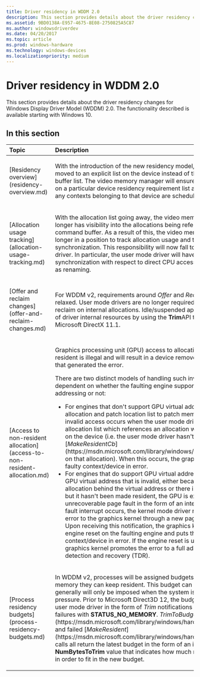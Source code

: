 ```yaml
---
title: Driver residency in WDDM 2.0
description: This section provides details about the driver residency changes for Windows Display Driver Model (WDDM) 2.0. The functionality described is available starting with Windows 10.
ms.assetid: 9BD0138A-E957-4675-8E08-2750825A5C87
ms.author: windowsdriverdev
ms.date: 04/20/2017
ms.topic: article
ms.prod: windows-hardware
ms.technology: windows-devices
ms.localizationpriority: medium
---
```


# Driver residency in WDDM 2.0


This section provides details about the driver residency changes for Windows Display Driver Model (WDDM) 2.0. The functionality described is available starting with Windows 10.

## <span id="in_this_section"></span>In this section


<table>
<colgroup>
<col width="50%" />
<col width="50%" />
</colgroup>
<thead>
<tr class="header">
<th align="left">Topic</th>
<th align="left">Description</th>
</tr>
</thead>
<tbody>
<tr class="odd">
<td align="left"><p>[Residency overview](residency-overview.md)</p></td>
<td align="left"><p>With the introduction of the new residency model, residency is being moved to an explicit list on the device instead of the per-command buffer list. The video memory manager will ensure that all allocations on a particular device residency requirement list are resident before any contexts belonging to that device are scheduled for execution.</p></td>
</tr>
<tr class="even">
<td align="left"><p>[Allocation usage tracking](allocation-usage-tracking.md)</p></td>
<td align="left"><p>With the allocation list going away, the video memory manager no longer has visibility into the allocations being referenced in a particular command buffer. As a result of this, the video memory manager is no longer in a position to track allocation usage and to handle related synchronization. This responsibility will now fall to the user mode driver. In particular, the user mode driver will have to handle the synchronization with respect to direct CPU access to allocation as well as renaming.</p></td>
</tr>
<tr class="odd">
<td align="left"><p>[Offer and reclaim changes](offer-and-reclaim-changes.md)</p></td>
<td align="left"><p>For WDDM v2, requirements around <em>Offer</em> and <em>Reclaim</em> are being relaxed. User mode drivers are no longer required to use offer and reclaim on internal allocations. Idle/suspended applications will get rid of driver internal resources by using the <strong>Trim</strong>API that was introduced in Microsoft DirectX 11.1.</p></td>
</tr>
<tr class="even">
<td align="left"><p>[Access to non-resident allocation](access-to-non-resident-allocation.md)</p></td>
<td align="left"><p>Graphics processing unit (GPU) access to allocations which are not resident is illegal and will result in a device removed for the application that generated the error.</p>
<p>There are two distinct models of handling such invalid access dependent on whether the faulting engine supports GPU virtual addressing or not:</p>
<ul>
<li>For engines that don't support GPU virtual addressing and use the allocation and patch location list to patch memory references, an invalid access occurs when the user mode driver submits an allocation list which references an allocation which is not resident on the device (i.e. the user mode driver hasn't called [<em>MakeResidentCb</em>](https://msdn.microsoft.com/library/windows/hardware/dn906357) on that allocation). When this occurs, the graphics kernel puts the faulty context/device in error.</li>
<li>For engines that do support GPU virtual addressing but access a GPU virtual address that is invalid, either because there is no allocation behind the virtual address or there is a valid allocation but it hasn't been made resident, the GPU is expected to raise an unrecoverable page fault in the form of an interrupt. When the page fault interrupt occurs, the kernel mode driver needs to forward the error to the graphics kernel through a new page fault notification. Upon receiving this notification, the graphics kernel initiates an engine reset on the faulting engine and puts the faulty context/device in error. If the engine reset is unsuccessful, the graphics kernel promotes the error to a full adapter wide timeout detection and recovery (TDR).</li>
</ul></td>
</tr>
<tr class="odd">
<td align="left"><p>[Process residency budgets](process-residency-budgets.md)</p></td>
<td align="left"><p>In WDDM v2, processes will be assigned budgets for how much memory they can keep resident. This budget can change over time, but generally will only be imposed when the system is under memory pressure. Prior to Microsoft Direct3D 12, the budget is handled by the user mode driver in the form of <em>Trim</em> notifications and <em>MakeResident</em> failures with <strong>STATUS_NO_MEMORY</strong>. <em>TrimToBudget</em> notification, [<em>Evict</em>](https://msdn.microsoft.com/library/windows/hardware/dn906355), and failed [<em>MakeResident</em>](https://msdn.microsoft.com/library/windows/hardware/dn906357) calls all return the latest budget in the form of an integer <strong>NumBytesToTrim</strong> value that indicates how much needs to be trimmed in order to fit in the new budget.</p></td>
</tr>
</tbody>
</table>

 

 

 





